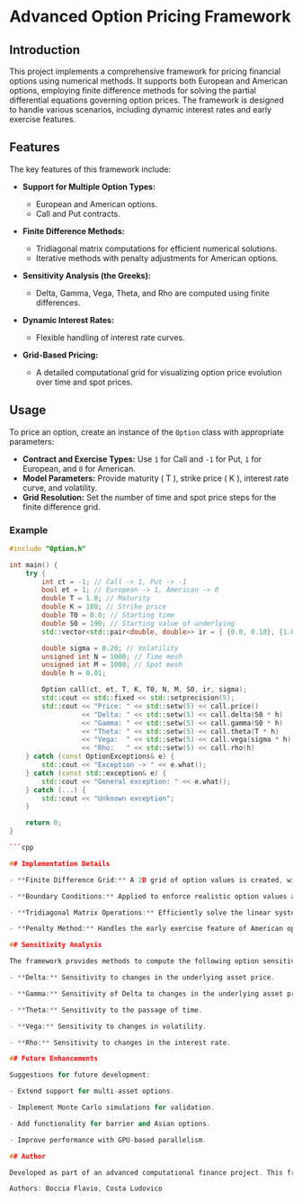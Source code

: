 # Advanced Option Pricing Framework

## Introduction

This project implements a comprehensive framework for pricing financial options using numerical methods. It supports both European and American options, employing finite difference methods for solving the partial differential equations governing option prices. The framework is designed to handle various scenarios, including dynamic interest rates and early exercise features.

## Features

The key features of this framework include:

- **Support for Multiple Option Types:**
  - European and American options.
  - Call and Put contracts.

- **Finite Difference Methods:**
  - Tridiagonal matrix computations for efficient numerical solutions.
  - Iterative methods with penalty adjustments for American options.

- **Sensitivity Analysis (the Greeks):**
  - Delta, Gamma, Vega, Theta, and Rho are computed using finite differences.

- **Dynamic Interest Rates:**
  - Flexible handling of interest rate curves.

- **Grid-Based Pricing:**
  - A detailed computational grid for visualizing option price evolution over time and spot prices.

## Usage

To price an option, create an instance of the `Option` class with appropriate parameters:

- **Contract and Exercise Types:** Use `1` for Call and `-1` for Put, `1` for European, and `0` for American.
- **Model Parameters:** Provide maturity \( T \), strike price \( K \), interest rate curve, and volatility.
- **Grid Resolution:** Set the number of time and spot price steps for the finite difference grid.

### Example

```cpp
#include "Option.h"

int main() {
    try {
        int ct = -1; // Call -> 1, Put -> -1
        bool et = 1; // European -> 1, American -> 0
        double T = 1.0; // Maturity
        double K = 180; // Strike price
        double T0 = 0.0; // Starting time
        double S0 = 190; // Starting value of underlying
        std::vector<std::pair<double, double>> ir = { {0.0, 0.10}, {1.0, 0.10} }; // Discrete interest rate curve

        double sigma = 0.20; // Volatility
        unsigned int N = 1000; // Time mesh
        unsigned int M = 1000; // Spot mesh
        double h = 0.01;

        Option call(ct, et, T, K, T0, N, M, S0, ir, sigma);
        std::cout << std::fixed << std::setprecision(5);
        std::cout << "Price: " << std::setw(5) << call.price()         << std::endl
                  << "Delta: " << std::setw(5) << call.delta(S0 * h)   << std::endl
                  << "Gamma: " << std::setw(5) << call.gamma(S0 * h)   << std::endl
                  << "Theta: " << std::setw(5) << call.theta(T * h)    << std::endl
                  << "Vega:  " << std::setw(5) << call.vega(sigma * h) << std::endl
                  << "Rho:   " << std::setw(5) << call.rho(h)          << std::endl;
    } catch (const OptionExceptions& e) {
        std::cout << "Exception -> " << e.what();
    } catch (const std::exception& e) {
        std::cout << "General exception: " << e.what();
    } catch (...) {
        std::cout << "Unknown exception";
    }

    return 0;
}

```cpp

## Implementation Details

- **Finite Difference Grid:** A 2D grid of option values is created, with rows representing spot prices and columns representing time steps.

- **Boundary Conditions:** Applied to enforce realistic option values at extreme spot prices.

- **Tridiagonal Matrix Operations:** Efficiently solve the linear systems arising in finite difference methods.

- **Penalty Method:** Handles the early exercise feature of American options.

## Sensitivity Analysis

The framework provides methods to compute the following option sensitivities (Greeks):

- **Delta:** Sensitivity to changes in the underlying asset price.

- **Gamma:** Sensitivity of Delta to changes in the underlying asset price.

- **Theta:** Sensitivity to the passage of time.

- **Vega:** Sensitivity to changes in volatility.

- **Rho:** Sensitivity to changes in the interest rate.

## Future Enhancements

Suggestions for future development:

- Extend support for multi-asset options.

- Implement Monte Carlo simulations for validation.

- Add functionality for barrier and Asian options.

- Improve performance with GPU-based parallelism.

## Author

Developed as part of an advanced computational finance project. This framework is intended for educational purposes and as a foundation for further research in option pricing techniques.

Authors: Boccia Flavio, Costa Ludovico


